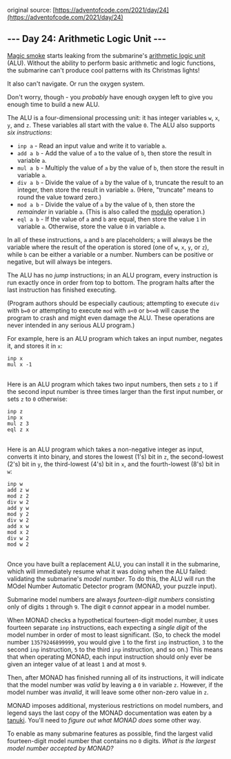 original source: [https://adventofcode.com/2021/day/24](https://adventofcode.com/2021/day/24)
## --- Day 24: Arithmetic Logic Unit ---
[Magic smoke](https://en.wikipedia.org/wiki/Magic_smoke) starts leaking from the submarine's [arithmetic logic unit](https://en.wikipedia.org/wiki/Arithmetic_logic_unit) (ALU). Without the ability to perform basic arithmetic and logic functions, the submarine can't produce cool patterns with its Christmas lights!

It also can't navigate. Or run the oxygen system.

Don't worry, though - you <em>probably</em> have enough oxygen left to give you enough time to build a new ALU.

The ALU is a four-dimensional processing unit: it has integer variables <code>w</code>, <code>x</code>, <code>y</code>, and <code>z</code>. These variables all start with the value <code>0</code>. The ALU also supports <em>six instructions</em>:


 - <code>inp a</code> - Read an input value and write it to variable <code>a</code>.
 - <code>add a b</code> - Add the value of <code>a</code> to the value of <code>b</code>, then store the result in variable <code>a</code>.
 - <code>mul a b</code> - Multiply the value of <code>a</code> by the value of <code>b</code>, then store the result in variable <code>a</code>.
 - <code>div a b</code> - Divide the value of <code>a</code> by the value of <code>b</code>, truncate the result to an integer, then store the result in variable <code>a</code>. (Here, "truncate" means to round the value toward zero.)
 - <code>mod a b</code> - Divide the value of <code>a</code> by the value of <code>b</code>, then store the <em>remainder</em> in variable <code>a</code>. (This is also called the [modulo](https://en.wikipedia.org/wiki/Modulo_operation) operation.)
 - <code>eql a b</code> - If the value of <code>a</code> and <code>b</code> are equal, then store the value <code>1</code> in variable <code>a</code>. Otherwise, store the value <code>0</code> in variable <code>a</code>.

In all of these instructions, <code>a</code> and <code>b</code> are placeholders; <code>a</code> will always be the variable where the result of the operation is stored (one of <code>w</code>, <code>x</code>, <code>y</code>, or <code>z</code>), while <code>b</code> can be either a variable or a number. Numbers can be positive or negative, but will always be integers.

The ALU has no <em>jump</em> instructions; in an ALU program, every instruction is run exactly once in order from top to bottom. The program halts after the last instruction has finished executing.

(Program authors should be especially cautious; attempting to execute <code>div</code> with <code>b=0</code> or attempting to execute <code>mod</code> with <code>a<0</code> or <code>b<=0</code>  will cause the program to crash and might even damage the ALU. These operations are never intended in any serious ALU program.)

For example, here is an ALU program which takes an input number, negates it, and stores it in <code>x</code>:

<pre>
<code>inp x
mul x -1
</code>
</pre>

Here is an ALU program which takes two input numbers, then sets <code>z</code> to <code>1</code> if the second input number is three times larger than the first input number, or sets <code>z</code> to <code>0</code> otherwise:

<pre>
<code>inp z
inp x
mul z 3
eql z x
</code>
</pre>

Here is an ALU program which takes a non-negative integer as input, converts it into binary, and stores the lowest (1's) bit in <code>z</code>, the second-lowest (2's) bit in <code>y</code>, the third-lowest (4's) bit in <code>x</code>, and the fourth-lowest (8's) bit in <code>w</code>:

<pre>
<code>inp w
add z w
mod z 2
div w 2
add y w
mod y 2
div w 2
add x w
mod x 2
div w 2
mod w 2
</code>
</pre>

Once you have built a replacement ALU, you can install it in the submarine, which will immediately resume what it was doing when the ALU failed: validating the submarine's <em>model number</em>. To do this, the ALU will run the MOdel Number Automatic Detector program (MONAD, your puzzle input).

Submarine model numbers are always <em>fourteen-digit numbers</em> consisting only of digits <code>1</code> through <code>9</code>. The digit <code>0</code> <em>cannot</em> appear in a model number.

When MONAD checks a hypothetical fourteen-digit model number, it uses fourteen separate <code>inp</code> instructions, each expecting a <em>single digit</em> of the model number in order of most to least significant. (So, to check the model number <code>13579246899999</code>, you would give <code>1</code> to the first <code>inp</code> instruction, <code>3</code> to the second <code>inp</code> instruction, <code>5</code> to the third <code>inp</code> instruction, and so on.) This means that when operating MONAD, each input instruction should only ever be given an integer value of at least <code>1</code> and at most <code>9</code>.

Then, after MONAD has finished running all of its instructions, it will indicate that the model number was <em>valid</em> by leaving a <code>0</code> in variable <code>z</code>. However, if the model number was <em>invalid</em>, it will leave some other non-zero value in <code>z</code>.

MONAD imposes additional, mysterious restrictions on model numbers, and legend says the last copy of the MONAD documentation was eaten by a [tanuki](https://en.wikipedia.org/wiki/Japanese_raccoon_dog). You'll need to <em>figure out what MONAD does</em> some other way.

To enable as many submarine features as possible, find the largest valid fourteen-digit model number that contains no <code>0</code> digits. <em>What is the largest model number accepted by MONAD?</em>


